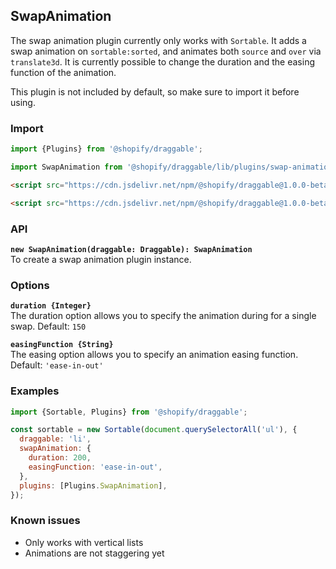 ## SwapAnimation

The swap animation plugin currently only works with `Sortable`. It adds a swap animation on `sortable:sorted`,
and animates both `source` and `over` via `translate3d`. It is currently possible to change the duration and
the easing function of the animation.

This plugin is not included by default, so make sure to import it before using.

### Import

```js
import {Plugins} from '@shopify/draggable';
```

```js
import SwapAnimation from '@shopify/draggable/lib/plugins/swap-animation';
```

```html
<script src="https://cdn.jsdelivr.net/npm/@shopify/draggable@1.0.0-beta.4/lib/plugins.js"></script>
```

```html
<script src="https://cdn.jsdelivr.net/npm/@shopify/draggable@1.0.0-beta.4/lib/plugins/swap-animation.js"></script>
```

### API

**`new SwapAnimation(draggable: Draggable): SwapAnimation`**  
To create a swap animation plugin instance.

### Options

**`duration {Integer}`**  
The duration option allows you to specify the animation during for a single swap. Default: `150`

**`easingFunction {String}`**  
The easing option allows you to specify an animation easing function. Default: `'ease-in-out'`

### Examples

```js
import {Sortable, Plugins} from '@shopify/draggable';

const sortable = new Sortable(document.querySelectorAll('ul'), {
  draggable: 'li',
  swapAnimation: {
    duration: 200,
    easingFunction: 'ease-in-out',
  },
  plugins: [Plugins.SwapAnimation],
});
```

### Known issues

- Only works with vertical lists
- Animations are not staggering yet
